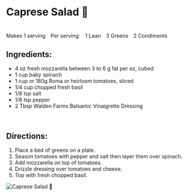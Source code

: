 # Caprese Salad 🍅
# 

Makes 1 serving⠀
Per serving:⠀
1 Lean⠀
3 Greens⠀
2 Condiments⠀
⠀
## Ingredients:⠀
* 4 oz fresh mozzarella between 3 to 6 g fat per oz, cubed⠀
* 1 cup baby spinach⠀
* 1 cup or 180g Roma or heirloom tomatoes, sliced⠀
* 1/4 cup chopped fresh basil⠀
* 1/8 tsp salt⠀
* 1/8 tsp pepper⠀
* 2 Tbsp Walden Farms Balsamic Vinaigrette Dressing⠀

⠀
## Directions:⠀
1. Place a bed of greens on a plate. 
2. Season tomatoes with pepper and salt then layer them over spinach. 
3. Add mozzarella on top of tomatoes. 
4. Drizzle dressing over tomatoes and cheese.
5. Top with fresh chopped basil. 

![Caprese Salad 🍅](images/Caprese%20Salad%20🍅.png)

